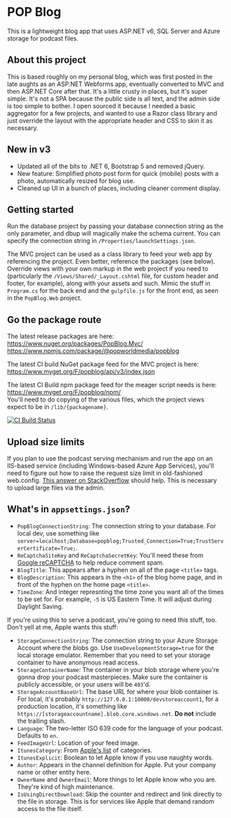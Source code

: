 # POP Blog

This is a lightweight blog app that uses ASP.NET v6, SQL Server and Azure storage for podcast files.

## About this project

This is based roughly on my personal blog, which was first posted in the late aughts as an ASP.NET Webforms app, eventually converted to MVC and then ASP.NET Core after that. It's a little crusty in places, but it's super simple. It's not a SPA because the public side is all text, and the admin side is too simple to bother. I open sourced it because I needed a basic aggregator for a few projects, and wanted to use a Razor class library and just override the layout with the appropriate header and CSS to skin it as necessary.

## New in v3

* Updated all of the bits to .NET 6, Bootstrap 5 and removed jQuery.
* New feature: Simplified photo post form for quick (mobile) posts with a photo, automatically resized for blog use.
* Cleaned up UI in a bunch of places, including cleaner comment display.

## Getting started

Run the database project by passing your database connection string as the only parameter, and dbup will magically make the schema current. You can specify the connection string in `/Properties/launchSettings.json`.

The MVC project can be used as a class library to feed your web app by referencing the project. Even better, reference the packages (see below). Override views with your own markup in the web project if you need to (particularly the `/Views/Shared/_Layout.cshtml` file, for custom header and footer, for example), along with your assets and such. Mimic the stuff in `Program.cs` for the back end and the `gulpfile.js` for the front end, as seen in the `PopBlog.Web` project.

## Go the package route

The latest release packages are here:  
https://www.nuget.org/packages/PopBlog.Mvc/  
https://www.npmjs.com/package/@popworldmedia/popblog  

The latest CI build NuGet package feed for the MVC project is here:  
https://www.myget.org/F/popblog/api/v3/index.json   

The latest CI Build npm package feed for the meager script needs is here:  
https://www.myget.org/F/popblog/npm/  
You'll need to do copying of the various files, which the project views expect to be in `/lib/{packagename}`. 
  
[![CI Build Status](https://dev.azure.com/popw/POP%20Blog/_apis/build/status/POP%20Blog-ASP.NET%20Core-CI?branchName=main)](https://dev.azure.com/popw/POP%20Blog/_build/latest?definitionId=6&branchName=main)   

## Upload size limits

If you plan to use the podcast serving mechanism and run the app on an IIS-based service (including Windows-based Azure App Services), you'll need to figure out how to raise the request size limit in old-fashioned web.config. [This answer on StackOverflow](https://stackoverflow.com/a/47112438/99897) should help. This is necessary to upload large files via the admin.

## What's in `appsettings.json`?

* `PopBlogConnectionString`: The connection string to your database. For local dev, use something like `server=localhost;Database=popblog;Trusted_Connection=True;TrustServerCertificate=True;`.
* `ReCaptchaSiteKey` and `ReCaptchaSecretKey`: You'll need these from [Google reCAPTCHA](https://www.google.com/recaptcha) to help reduce comment spam.
* `BlogTitle`: This appears after a hyphen on all of the page `<title>` tags.
* `BlogDescription`: This appears in the `<h1>` of the blog home page, and in front of the hyphen on the home page `<title>`.
* `TimeZone`: And integer represnting the time zone you want all of the times to be set for. For example, `-5` is US Eastern Time. It will adjust during Daylight Saving.

If you're using this to serve a podcast, you're going to need this stuff, too. Don't yell at me, Apple wants this stuff:

* `StorageConnectionString`: The connection string to your Azure Storage Account where the blobs go. Use `UseDevelopmentStorage=true` for the local storage emulator. Remember that you need to set your storage container to have anonymous read access.
* `StorageContainerName`: The container in your blob storage where you're gonna drop your podcast masterpieces. Make sure the container is publicly accessible, or your users will be `403`'d.
* `StorageAccountBaseUrl`: The base URL for where your blob container is. For local, it's probably `http://127.0.0.1:10000/devstoreaccount1`, for a production location, it's something like `https://[storageaccountname].blob.core.windows.net`. **Do not** include the trailing slash.
* `Language`: The two-letter ISO 639 code for the language of your podcast. Defaults to `en`.
* `FeedImageUrl`: Location of your feed image.
* `ItunesCategory`: From [Apple's list](https://help.apple.com/itc/podcasts_connect/#/itc9267a2f12) of categories.
* `ItunesExplicit`: Boolean to let Apple know if you use naughty words.
* `Author`: Appears in the channel definition for Apple. Put your company name or other entity here.
* `OwnerName` and `OwnerEmail`: More things to let Apple know who you are. They're kind of high maintenance.
* `IsUsingDirectDownload`: Skip the counter and redirect and link directly to the file in storage. This is for services like Apple that demand random access to the file itself.
